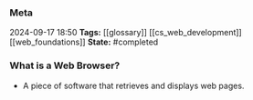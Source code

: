 ### Meta
2024-09-17 18:50
**Tags:** [[glossary]] [[cs_web_development]] [[web_foundations]]
**State:** #completed 

### What is a Web Browser?
- A piece of software that retrieves and displays web pages.